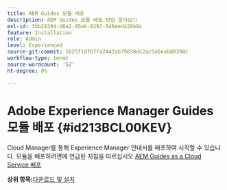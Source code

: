 ```yaml
---
title: AEM Guides 모듈 배포
description: AEM Guides 모듈 배포 방법 알아보기
exl-id: 3bb28304-d8e2-45eb-8297-546eed428b8c
feature: Installation
role: Admin
level: Experienced
source-git-commit: 1b25f1df67fa2442ab79830dc2ac5a6eabd0394c
workflow-type: tm+mt
source-wordcount: '52'
ht-degree: 0%

---
```


# Adobe Experience Manager Guides 모듈 배포 {#id213BCL00KEV}

Cloud Manager를 통해 Experience Manager 안내서를 배포하여 시작할 수 있습니다. 모듈을 배포하려면에 언급된 지침을 따르십시오 [AEM Guides as a Cloud Service 배포](../release-info/deploy-xml-on-aemaacs.md)



**상위 항목:**[&#x200B;다운로드 및 설치](download-install.md)
